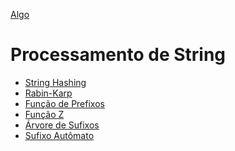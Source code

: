 [Algo]

# Processamento de String

- [String Hashing]
- [Rabin-Karp]
- [Função de Prefixos]
- [Função Z]
- [Árvore de Sufixos]
- [Sufixo Autômato]


[Algo]: https://github.com/alexistoigo/lab#algo
[String Hashing]: https://github.com/alexistoigo/lab/blob/master/Processamento%20de%20String/hashing.md#string-hashing
[Rabin-Karp]: https://github.com/alexistoigo/lab/blob/master/Processamento%20de%20String/karp.md#rabin-karp
[Rabin-Karp]: todo
[Função de Prefixos]: todo
[Função Z]: todo
[Árvore de Sufixos]: todo
[Sufixo Autômato]: todo